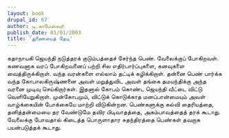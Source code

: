 ```yaml
---
layout: book
drupal_id: 67
author: டி.காமேஸ்வரி
publish_date: 01/01/2003
title: 'துணையைத் தேடி'
---
```

கதாநாயகி ஜெயந்தி நடுத்தரக் குடும்பத்தைச் சேர்ந்த பெண். வேலைக்குப் போகிறவள். கணவனாக வரப் போகிறவனைப் பற்றி சில எதிர்பார்ப்புகளை, கனவுகளை வைத்திருக்கிறாள். வந்த வரன்களை எல்லாம் தட்டிக் கழிக்கிறாள். தன்னை பெண் பார்க்க வந்த கோபாலகிருஷ்ணனை அவள் மறுத்துவிட அவள் தங்கை தமயந்திக்கு அந்த வரனை முடிவு செய்கிறார்கள். இதனால் கோபம் கொண்ட ஜெயந்தி வீட்டை விட்டு வெளியேறுகிறாள். முன்கோபமும், விட்டுக் கொடுக்காத மனப்பான்மையும் அவள் வாழ்க்கையின் போக்கையே மாற்றி விடுகின்றன.
பெண்களுக்கு கல்வி தைரியத்தை, தனித்தன்மையை தர வேண்டுமே தவிர பிடிவாதத்தை, அகம்பாவத்தைத் தரக் கூடாது. வேலைக்கு போவதால் கிடைத்த பொருளாதார சுதந்திரத்தை பெண்கள் தவறாக பயன்படுத்தக் கூடாது.
